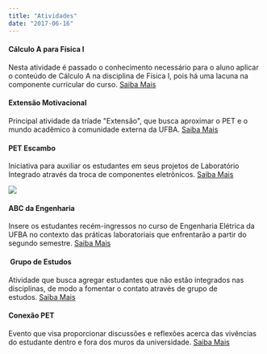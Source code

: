 ```yaml
---
title: "Atividades"
date: "2017-06-16"
---
```


#### Cálculo A para Física I

Nesta atividade é passado o conhecimento necessário para o aluno aplicar o conteúdo de Cálculo A na disciplina de Física I, pois há uma lacuna na componente curricular do curso. [Saiba Mais](./portfolio/calculo-a-para-fisica-i/)

#### Extensão Motivacional

Principal atividade da tríade "Extensão", que busca aproximar o PET e o mundo acadêmico à comunidade externa da UFBA. [Saiba Mais](./portfolio/extensao-motivacional/)

#### PET Escambo

Iniciativa para auxiliar os estudantes em seus projetos de Laboratório Integrado através da troca de componentes eletrônicos. [Saiba Mais](./portfolio/pet-escambo/)

![](images/logo-atividades-pet-3.png)

#### ABC da Engenharia

Insere os estudantes recém-ingressos no curso de Engenharia Elétrica da UFBA no contexto das práticas laboratoriais que enfrentarão a partir do segundo semestre. [Saiba Mais](./portfolio/abc-da-engenharia/)

####  Grupo de Estudos

Atividade que busca agregar estudantes que não estão integrados nas disciplinas, de modo a fomentar o contato através de grupo de estudos. [Saiba Mais](./portfolio/grupo-de-estudos-do-pet-gepet/)

#### Conexão PET

Evento que visa proporcionar discussões e reflexões acerca das vivências do estudante dentro e fora dos muros da universidade. [Saiba Mais](./portfolio/conexao-pet/)
